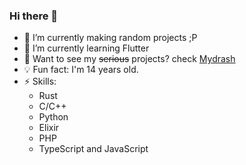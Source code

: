 ### Hi there 👋
- 🔭 I’m currently making random projects ;P
- 🌱 I’m currently learning Flutter
- 🤔 Want to see my ~~serious~~ projects? check [Mydrash](https://github.com/Mydrash)
- 💡 Fun fact: I'm 14 years old.
- ⚡ Skills:
    - Rust
    - C/C++
    - Python
    - Elixir
    - PHP
    - TypeScript and JavaScript
 
<!--
**milyth/milyth** is a ✨ _special_ ✨ repository because its `README.md` (this file) appears on your GitHub profile.

Here are some ideas to get you started:

..
 ...
- 👯 I’m looking to collaborate on ...
- 🤔 I’m looking for help with ...
- 💬 Ask me about ...
- 📫 How to reach me: ...
- 😄 Pronouns: ...
 ...
-->
